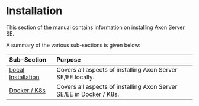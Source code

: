 # Installation

This section of the manual contains information on installing Axon Server SE.

A summary of the various sub-sections is given below:

| Sub-Section | Purpose |
| :--- | :--- |
| [Local Installation](local-installation/) | Covers all aspects of installing Axon Server SE/EE locally. |
| [Docker / K8s](docker-k8s/) | Covers all aspects of installing Axon Server SE/EE in Docker / K8s. |

